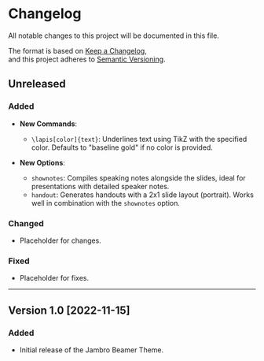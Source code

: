 # Changelog

All notable changes to this project will be documented in this file.

The format is based on [Keep a Changelog](https://keepachangelog.com/),  
and this project adheres to [Semantic Versioning](https://semver.org/).

## Unreleased
### Added
- **New Commands**:
  - `\lapis[color]{text}`: Underlines text using TikZ with the specified color. Defaults to "baseline gold" if no color is provided.

- **New Options**:
  - `shownotes`: Compiles speaking notes alongside the slides, ideal for presentations with detailed speaker notes.
  - `handout`: Generates handouts with a 2x1 slide layout (portrait). Works well in combination with the `shownotes` option.
### Changed
- Placeholder for changes.

### Fixed
- Placeholder for fixes.

---

## Version 1.0 [2022-11-15]
### Added
- Initial release of the Jambro Beamer Theme.
